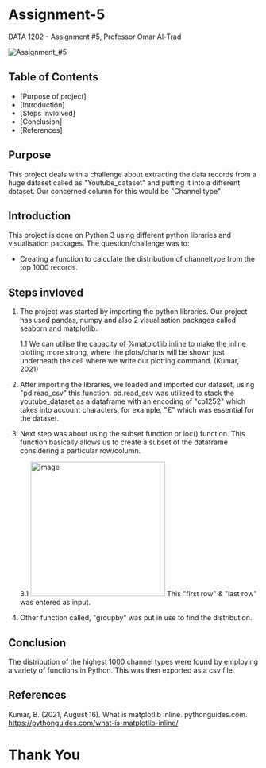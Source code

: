 # Assignment-5
DATA 1202 - Assignment #5, Professor Omar Al-Trad


![Assignment_#5](https://user-images.githubusercontent.com/103003890/161653591-84319dba-5d17-4d4b-ac74-2398d0c1593b.png)


## Table of Contents

* [Purpose of project]
* [Introduction]
* [Steps Invlolved]
* [Conclusion]
* [References]


## Purpose 
This project deals with a challenge about extracting the data records from a huge dataset called as "Youtube_dataset" and putting it into a different dataset.
Our concerned column for this would be "Channel type"


## Introduction 
This project is done on Python 3 using different python libraries and visualisation packages.
The question/challenge was to: 
- Creating a function to calculate the distribution of channeltype from the top 1000
records.

## Steps invloved 
1) The project was started by importing the python libraries. Our project has used pandas, numpy and also 2 visualisation packages called seaborn and matplotlib.
   
    1.1 We can utilise the capacity of %matplotlib inline to make the inline plotting more strong, where the plots/charts will be shown just underneath the cell where we write our plotting command. (Kumar, 2021)

2) After importing the libraries, we loaded and imported our dataset, using "pd.read_csv" this function. 
pd.read_csv was utilized to stack the youtube_dataset as a dataframe with an
encoding of "cp1252" which takes into account characters, for example, "€" which was essential for
the dataset.
3) Next step was about using the subset function or loc() function. This function basically allows us to create a subset of the dataframe considering a particular row/column. 


    3.1 
    <img width="271" alt="image" src="https://user-images.githubusercontent.com/103003890/161672386-ee84da28-1393-4447-aa2d-fe5ba30ec2ca.png">
This "first row" & "last row" was entered as input.
4) Other function called, "groupby" was put in use to find the distribution.

## Conclusion
The distribution of the highest 1000 channel types were found by employing a variety of functions in
Python. This was then exported as a csv file.

## References
Kumar, B. (2021, August 16). What is matplotlib inline. pythonguides.com. https://pythonguides.com/what-is-matplotlib-inline/


# Thank You
